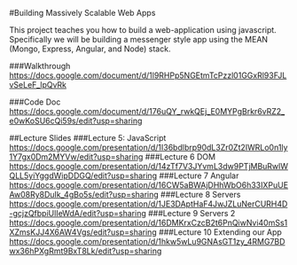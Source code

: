 #Building Massively Scalable Web Apps

This project teaches you how to build 
a web-application using javascript. 
Specifically we will be building a messenger 
style app using the MEAN (Mongo, Express, Angular, 
and Node) stack.

###Walkthrough
https://docs.google.com/document/d/1l9RHPp5NGEtmTcPzzl01GGxRl93FJLvSeLeF_lpQvRk

###Code Doc
https://docs.google.com/document/d/176uQY_rwkQEj_E0MYPgBrkr6vRZ2_e0wKoSU6cQi59s/edit?usp=sharing

##Lecture Slides
###Lecture 5: JavaScript
https://docs.google.com/presentation/d/1I36bdlbrp90dL3Zr0Zt2IWRLo0n1ly1Y7gx0Dm2MYVw/edit?usp=sharing
###Lecture 6 DOM
https://docs.google.com/presentation/d/14zTf7V3JYvmL3dw9PTjMBuRwlWQLL5yiYggdWipDDGQ/edit?usp=sharing
###Lecture 7 Angular 
https://docs.google.com/presentation/d/16CW5aBWAjDHhWbO6h33IXPuUEAw08Ry8DuIk_4gBo5s/edit?usp=sharing
###Lecture 8 Servers
https://docs.google.com/presentation/d/1JE3DAptHaF4JwJZLuNerCURH4D-gcjzQfbpiUlIeWdA/edit?usp=sharing
###Lecture 9 Servers 2
https://docs.google.com/presentation/d/16DMKrxCzcB2t6PnQiwNvi40mSs1XZmsKJJ4X6AW4Vgs/edit?usp=sharing
###Lecture 10 Extending our App
https://docs.google.com/presentation/d/1hkw5wLu9GNAsGT1zy_4RMG7BDwx36hPXgRmt9BxT8Lk/edit?usp=sharing

